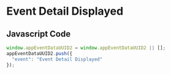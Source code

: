 # Event Detail Displayed

### 

## Javascript Code
```js
window.appEventDataUUID2 = window.appEventDataUUID2 || [];
appEventDataUUID2.push({
  "event": "Event Detail Displayed"
});
```




